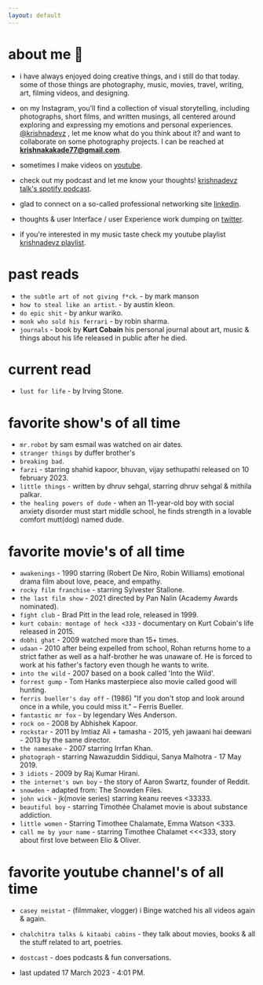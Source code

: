 ```yaml
---
layout: default
---
```


# about me 📝

* i have always enjoyed doing creative things, and i still do that today. some of those things are photography, music, movies, travel, writing, art, filming videos, and designing.

* on my Instagram, you'll find a collection of visual storytelling, including photographs, short films, and written musings, all centered around exploring and expressing my emotions and personal experiences. [@krishnadevz](https://www.instagram.com/krishnadevz/) , let me know what do you think about it? and want to collaborate on some photography projects. I can be reached at **krishnakakade77@gmail.com**. 

* sometimes I make videos on [youtube](https://www.youtube.com/channel/UCTtvSf6G8KHpeh2i8t48PsQ).

* check out my podcast and let me know your thoughts! [krishnadevz talk's spotify podcast](https://open.spotify.com/show/7G3FrrDdYnYRnzGghcwCyB).

* glad to connect on a so-called professional networking site [linkedin](https://www.linkedin.com/in/krishnakakade/).

* thoughts & user Interface / user Experience work dumping on [twitter](https://twitter.com/krishnadevz).

* if you're interested in my music taste check my youtube playlist [krishnadevz playlist](https://youtube.com/playlist?list=PLpgxnKQJjhelT86IP_4S-DNQWHNIpaxYo).

# past reads
* `the subtle art of not giving f*ck`. - by mark manson
* `how to steal like an artist`. - by austin kleon.
* `do epic shit` - by ankur wariko.
* `monk who sold his ferrari` - by robin sharma.
* `journals` - book by **Kurt Cobain** his personal journal about art, music & things about his life released in public after he died.
    
# current read

* `lust for life` - by Irving Stone.

# favorite show's of all time 
* `mr.robot` by sam esmail was watched on air dates.
* `stranger things` by duffer brother's
* `breaking bad`.
* `farzi` - starring shahid kapoor, bhuvan, vijay sethupathi released on 10 february 2023.
* `little things` - written by dhruv sehgal, starring dhruv sehgal & mithila palkar.
* `the healing powers of dude` - when an 11-year-old boy with social anxiety disorder must start middle school, he finds strength in a lovable comfort mutt(dog) named dude.

# favorite movie's of all time 
* `awakenings` - 1990 starring (Robert De Niro, Robin Williams) emotional drama film about love, peace, and empathy.
* `rocky film franchise` - starring Sylvester Stallone.
* `the last film show` - 2021 directed by Pan Nalin (Academy Awards nominated).
* `fight club` - Brad Pitt in the lead role, released in 1999.
* `kurt cobain: montage of heck <333` - documentary on Kurt Cobain's life released in 2015.
* `dobhi ghat` - 2009 watched more than 15+ times.
* `udaan` - 2010 after being expelled from school, Rohan returns home to a strict father as well as a half-brother he was unaware of. He is forced to work at his father's factory even though he wants to write.
* `into the wild` - 2007 based on a book called 'Into the Wild'.
* `forrest gump` - Tom Hanks masterpiece also movie called good will hunting.
* `ferris bueller's day off` - (1986) "If you don't stop and look around once in a while, you could miss it." – Ferris Bueller.
* `fantastic mr fox` - by legendary Wes Anderson.
* `rock on` - 2008 by Abhishek Kapoor.
* `rockstar` - 2011 by Imtiaz Ali + tamasha - 2015, yeh jawaani hai deewani - 2013 by the same director.
* `the namesake` - 2007 starring Irrfan Khan.
* `photograph` - starring Nawazuddin Siddiqui, Sanya Malhotra - 17 May 2019.
* `3 idiots` - 2009 by Raj Kumar Hirani.
* `the internet's own boy` - the story of Aaron Swartz, founder of Reddit.
* `snowden` - adapted from: The Snowden Files.
* `john wick` - jk(movie series) starring keanu reeves <33333. 
* `beautiful boy` - starring Timothée Chalamet movie is about substance addiction.
* `little women` - Starring Timothee Chalamate, Emma Watson <333. 
* `call me by your name` - starring Timothee Chalamet <<<333, story about first love between Elio & Oliver.

# favorite youtube channel's of all time 
* `casey neistat` - (filmmaker, vlogger) i Binge watched his all videos again & again.
* `chalchitra talks & kitaabi cabins` - they talk about movies, books & all the stuff related to art, poetries.
* `dostcast` - does podcasts & fun conversations.

* last updated 17 March 2023 - 4:01 PM. 

